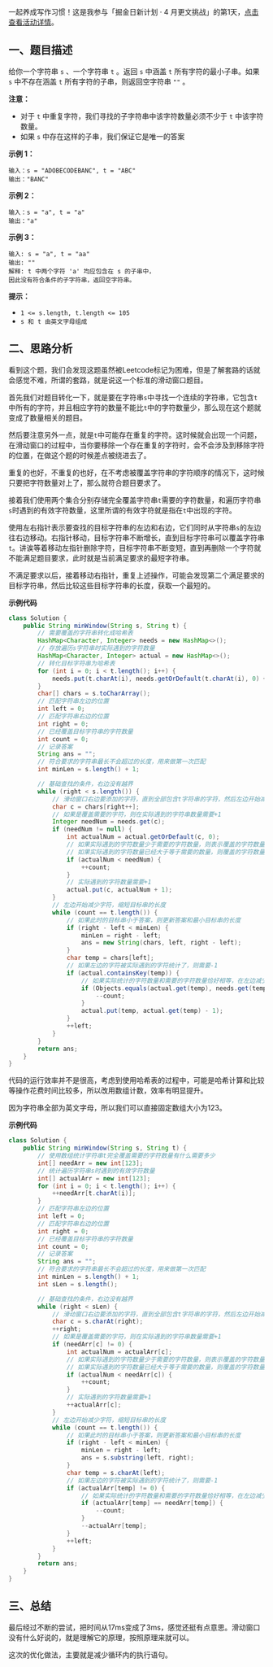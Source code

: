 一起养成写作习惯！这是我参与「掘金日新计划 · 4 月更文挑战」的第1天，[点击查看活动详情](https://juejin.cn/post/7080800226365145118)。

## 一、题目描述

给你一个字符串 `s` 、一个字符串 `t` 。返回 `s` 中涵盖 `t` 所有字符的最小子串。如果 `s` 中不存在涵盖 `t` 所有字符的子串，则返回空字符串 `""` 。

**注意：**

- 对于 `t` 中重复字符，我们寻找的子字符串中该字符数量必须不少于 `t` 中该字符数量。
- 如果 `s` 中存在这样的子串，我们保证它是唯一的答案

**示例 1：**

```
输入：s = "ADOBECODEBANC", t = "ABC"
输出："BANC"
```

**示例 2：**

```
输入：s = "a", t = "a"
输出："a"
```

**示例 3：**

```
输入: s = "a", t = "aa"
输出: ""
解释: t 中两个字符 'a' 均应包含在 s 的子串中，
因此没有符合条件的子字符串，返回空字符串。
```

**提示：**

- `1 <= s.length, t.length <= 105`
- `s 和 t 由英文字母组成`

## 二、思路分析

看到这个题，我们会发现这题虽然被Leetcode标记为困难，但是了解套路的话就会感觉不难，所谓的套路，就是说这一个标准的滑动窗口题目。

首先我们对题目转化一下，就是要在字符串`s`中寻找一个连续的字符串，它包含`t`中所有的字符，并且相应字符的数量不能比`t`中的字符数量少，那么现在这个题就变成了数量相关的题目。

然后要注意另外一点，就是`t`中可能存在重复的字符。这时候就会出现一个问题，在滑动窗口的过程中，当你要移除一个存在重复的字符时，会不会涉及到移除字符的位置，在做这个题的时候差点被绕进去了。

重复的也好，不重复的也好，在不考虑被覆盖字符串的字符顺序的情况下，这时候只要把字符数量对上了，那么就符合题目要求了。

接着我们使用两个集合分别存储完全覆盖字符串`t`需要的字符数量，和遍历字符串`s`时遇到的有效字符数量，这里所谓的有效字符就是指在`t`中出现的字符。

使用左右指针表示要查找的目标字符串的左边和右边，它们同时从字符串`s`的左边往右边移动。右指针移动，目标字符串不断增长，直到目标字符串可以覆盖字符串`t`。讲诶等着移动左指针删除字符，目标字符串不断变短，直到再删除一个字符就不能满足题目要求，此时就是当前满足要求的最短字符串。

不满足要求以后，接着移动右指针，重复上述操作，可能会发现第二个满足要求的目标字符串，然后比较这些目标字符串的长度，获取一个最短的。

**示例代码**

```java
class Solution {
    public String minWindow(String s, String t) {
        // 需要覆盖的字符串转化成哈希表
        HashMap<Character, Integer> needs = new HashMap<>();
        // 存放遍历s字符串时实际遇到的字符数量
        HashMap<Character, Integer> actual = new HashMap<>();
        // 转化目标字符串为哈希表
        for (int i = 0; i < t.length(); i++) {
            needs.put(t.charAt(i), needs.getOrDefault(t.charAt(i), 0) + 1);
        }
        char[] chars = s.toCharArray();
        // 匹配字符串左边的位置
        int left = 0;
        // 匹配字符串右边的位置
        int right = 0;
        // 已经覆盖目标字符串的字符数量
        int count = 0;
        // 记录答案
        String ans = "";
        // 符合要求的字符串最长不会超过的长度，用来做第一次匹配
        int minLen = s.length() + 1;

        // 基础查找的条件，右边没有越界
        while (right < s.length()) {
            // 滑动窗口右边要添加的字符，直到全部包含t字符串的字符，然后左边开始减少字符
            char c = chars[right++];
            // 如果是覆盖需要的字符，则在实际遇到的字符串数量需要+1
            Integer needNum = needs.get(c);
            if (needNum != null) {
                int actualNum = actual.getOrDefault(c, 0);
                // 如果实际遇到的字符数量少于需要的字符数量，则表示覆盖的字符数量又增加了一位
                // 如果实际遇到的字符数量已经大于等于需要的数量，则覆盖的字符数量不会再增加了
                if (actualNum < needNum) {
                    ++count;
                }
                // 实际遇到的字符数量需要+1
                actual.put(c, actualNum + 1);
            }
            // 左边开始减少字符，缩短目标串的长度
            while (count == t.length()) {
                // 如果此时的目标串小于答案，则更新答案和最小目标串的长度
                if (right - left < minLen) {
                    minLen = right - left;
                    ans = new String(chars, left, right - left);
                }
                char temp = chars[left];
                // 如果左边的字符被实际遇到的字符统计了，则需要-1
                if (actual.containsKey(temp)) {
                    // 如果实际统计的字符数量和需要的字符数量恰好相等，在左边减少一个字符的时候，覆盖t串的长度也会-1
                    if (Objects.equals(actual.get(temp), needs.get(temp))) {
                        --count;
                    }
                    actual.put(temp, actual.get(temp) - 1);
                }
                ++left;
            }
        }
        return ans;
    }
}
```

代码的运行效率并不是很高，考虑到使用哈希表的过程中，可能是哈希计算和比较等操作花费时间比较多，所以改用数组计数，效率有明显提升。

因为字符串全部为英文字母，所以我们可以直接固定数组大小为123。

**示例代码**

```java
class Solution {
    public String minWindow(String s, String t) {
        // 使用数组统计字符串t完全覆盖需要的字符数量有什么需要多少
        int[] needArr = new int[123];
        // 统计遍历字符串s时遇到的有效字符数量
        int[] actualArr = new int[123];
        for (int i = 0; i < t.length(); i++) {
            ++needArr[t.charAt(i)];
        }
        // 匹配字符串左边的位置
        int left = 0;
        // 匹配字符串右边的位置
        int right = 0;
        // 已经覆盖目标字符串的字符数量
        int count = 0;
        // 记录答案
        String ans = "";
        // 符合要求的字符串最长不会超过的长度，用来做第一次匹配
        int minLen = s.length() + 1;
        int sLen = s.length();

        // 基础查找的条件，右边没有越界
        while (right < sLen) {
            // 滑动窗口右边要添加的字符，直到全部包含t字符串的字符，然后左边开始减少字符
            char c = s.charAt(right);
            ++right;
            // 如果是覆盖需要的字符，则在实际遇到的字符串数量需要+1
            if (needArr[c] != 0) {
                int actualNum = actualArr[c];
                // 如果实际遇到的字符数量少于需要的字符数量，则表示覆盖的字符数量又增加了一位
                // 如果实际遇到的字符数量已经大于等于需要的数量，则覆盖的字符数量不会再增加了
                if (actualNum < needArr[c]) {
                    ++count;
                }
                // 实际遇到的字符数量需要+1
                ++actualArr[c];
            }
            // 左边开始减少字符，缩短目标串的长度
            while (count == t.length()) {
                // 如果此时的目标串小于答案，则更新答案和最小目标串的长度
                if (right - left < minLen) {
                    minLen = right - left;
                    ans = s.substring(left, right);
                }
                char temp = s.charAt(left);
                // 如果左边的字符被实际遇到的字符统计了，则需要-1
                if (actualArr[temp] != 0) {
                    // 如果实际统计的字符数量和需要的字符数量恰好相等，在左边减少一个字符的时候，覆盖t串的长度也会-1
                    if (actualArr[temp] == needArr[temp]) {
                        --count;
                    }
                    --actualArr[temp];
                }
                ++left;
            }
        }
        return ans;
    }
}
```

## 三、总结

最后经过不断的尝试，把时间从17ms变成了3ms，感觉还挺有点意思。滑动窗口没有什么好说的，就是理解它的原理，按照原理来就可以。

这次的优化做法，主要就是减少循环内的执行语句。